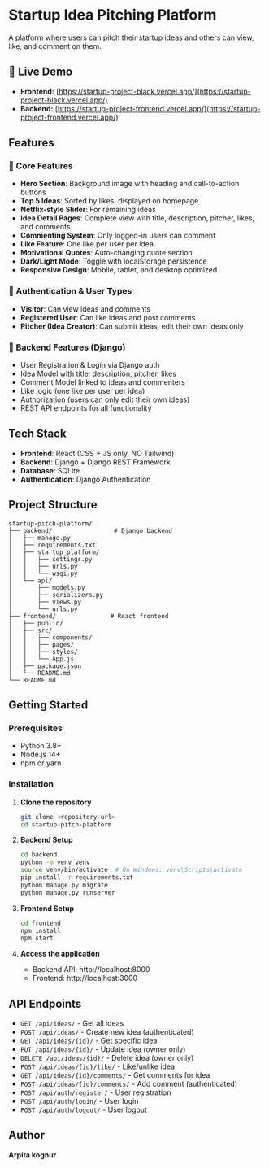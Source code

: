 # Startup Idea Pitching Platform

A platform where users can pitch their startup ideas and others can view, like, and comment on them.

## 🚀 Live Demo

- **Frontend:** [https://startup-project-black.vercel.app/](https://startup-project-black.vercel.app/)
- **Backend:** [https://startup-project-frontend.vercel.app/](https://startup-project-frontend.vercel.app/)

## Features

### 🎯 Core Features
- **Hero Section**: Background image with heading and call-to-action buttons
- **Top 5 Ideas**: Sorted by likes, displayed on homepage
- **Netflix-style Slider**: For remaining ideas
- **Idea Detail Pages**: Complete view with title, description, pitcher, likes, and comments
- **Commenting System**: Only logged-in users can comment
- **Like Feature**: One like per user per idea
- **Motivational Quotes**: Auto-changing quote section
- **Dark/Light Mode**: Toggle with localStorage persistence
- **Responsive Design**: Mobile, tablet, and desktop optimized

### 🔐 Authentication & User Types
- **Visitor**: Can view ideas and comments
- **Registered User**: Can like ideas and post comments
- **Pitcher (Idea Creator)**: Can submit ideas, edit their own ideas only

### 🧱 Backend Features (Django)
- User Registration & Login via Django auth
- Idea Model with title, description, pitcher, likes
- Comment Model linked to ideas and commenters
- Like logic (one like per user per idea)
- Authorization (users can only edit their own ideas)
- REST API endpoints for all functionality

## Tech Stack

- **Frontend**: React (CSS + JS only, NO Tailwind)
- **Backend**: Django + Django REST Framework
- **Database**: SQLite
- **Authentication**: Django Authentication

## Project Structure

```
startup-pitch-platform/
├── backend/                 # Django backend
│   ├── manage.py
│   ├── requirements.txt
│   ├── startup_platform/
│   │   ├── settings.py
│   │   ├── urls.py
│   │   └── wsgi.py
│   └── api/
│       ├── models.py
│       ├── serializers.py
│       ├── views.py
│       └── urls.py
├── frontend/               # React frontend
│   ├── public/
│   ├── src/
│   │   ├── components/
│   │   ├── pages/
│   │   ├── styles/
│   │   └── App.js
│   ├── package.json
│   └── README.md
└── README.md
```

## Getting Started

### Prerequisites
- Python 3.8+
- Node.js 14+
- npm or yarn

### Installation

1. **Clone the repository**
   ```bash
   git clone <repository-url>
   cd startup-pitch-platform
   ```

2. **Backend Setup**
   ```bash
   cd backend
   python -m venv venv
   source venv/bin/activate  # On Windows: venv\Scripts\activate
   pip install -r requirements.txt
   python manage.py migrate
   python manage.py runserver
   ```

3. **Frontend Setup**
   ```bash
   cd frontend
   npm install
   npm start
   ```

4. **Access the application**
   - Backend API: http://localhost:8000
   - Frontend: http://localhost:3000

## API Endpoints

- `GET /api/ideas/` - Get all ideas
- `POST /api/ideas/` - Create new idea (authenticated)
- `GET /api/ideas/{id}/` - Get specific idea
- `PUT /api/ideas/{id}/` - Update idea (owner only)
- `DELETE /api/ideas/{id}/` - Delete idea (owner only)
- `POST /api/ideas/{id}/like/` - Like/unlike idea
- `GET /api/ideas/{id}/comments/` - Get comments for idea
- `POST /api/ideas/{id}/comments/` - Add comment (authenticated)
- `POST /api/auth/register/` - User registration
- `POST /api/auth/login/` - User login
- `POST /api/auth/logout/` - User logout

## Author

**Arpita kognur**
 
